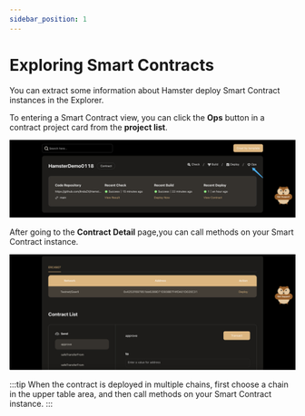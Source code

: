 ```yaml
---
sidebar_position: 1
---
```


# Exploring Smart Contracts

You can extract some information about Hamster deploy Smart Contract instances in the Explorer. 


To entering a Smart Contract view, you can click the **Ops** button in a contract project card from the **project list**.

![createProject](./img/projectListOps.png)

After going to the **Contract Detail** page,you can call methods on your Smart Contract instance.

![createProject](./img/contractDetail.png)

:::tip
When the contract is deployed in multiple chains, first choose a chain in the upper table area, and then call methods on your Smart Contract instance.
:::